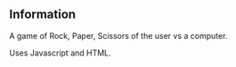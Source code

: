 ## Information

A game of Rock, Paper, Scissors of the user vs a computer.

Uses Javascript and HTML.